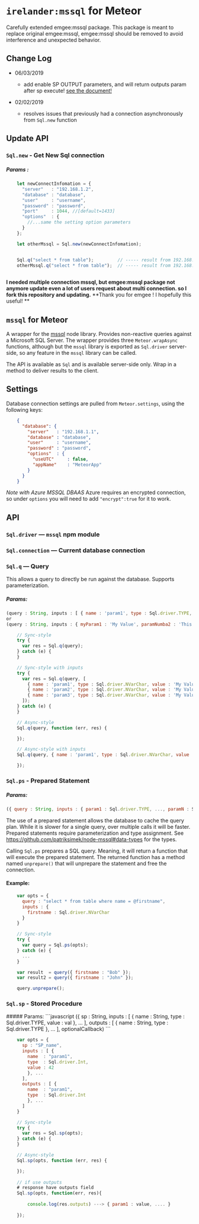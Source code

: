 # `irelander:mssql` for Meteor

Carefully extended emgee:mssql package. This package is meant to replace original emgee:mssql, emgee:mssql should be removed to avoid interference and unexpected behavior.

## Change Log
 - 06/03/2019
 	- add enable SP OUTPUT parameters, and will return outputs param after sp execute! <a href="#output"> see the document!</a>

 - 02/02/2019
	- resolves issues that previously had a connection asynchronously from ``Sql.new`` function


## Update API

### `Sql.new` - Get New Sql connection

##### Params :

```javascript
    let newConnectInfomation = {
      "server"   : "192.168.1.2",
      "database" : "database",
      "user"     : "username",
      "password" : "password",
      "port"     : 1044, //[default=1433]
      "options"  : {
        //...same the setting option parameters
      }
    };

    let otherMssql = Sql.new(newConnectInfomation);
```

```javascript

    Sql.q("select * from table");         // ----- result from 192.168.1.1
    otherMssql.q("select * from table");  // ----- result from 192.168.1.2
    
```

**I needed multiple connection mssql, but emgee:mssql package not anymore update even a lot of users request about multi connection. so I fork this repository and updating.**
**Thank you for emgee ! I hopefully this useful! **

## `mssql` for Meteor

A wrapper for the [mssql](https://github.com/patriksimek/node-mssql) node
library. Provides non-reactive queries against a Microsoft SQL Server. The
wrapper provides three `Meteor.wrapAsync` functions, although but the `mssql`
library is exported as `Sql.driver` server-side, so any feature in the `mssql`
library can be called.

The API is available as `Sql` and is available server-side only. Wrap in a
method to deliver results to the client.

## Settings

Database connection settings are pulled from `Meteor.settings`, using the
following keys:

```json
    {
      "database": {
        "server"   : "192.168.1.1",
        "database" : "database",
        "user"     : "username",
        "password" : "password",
        "options"  : {
          "useUTC"     : false,
          "appName"    : "MeteorApp"
        }
      }
    }
```

*Note with Azure MSSQL DBAAS*
Azure requires an encrypted connection, so under `options` you will need to add `"encrypt":true` for it to work.

## API

### `Sql.driver` — `mssql` npm module

### `Sql.connection` — Current database connection

### `Sql.q` — Query

This allows a query to directly be run against the database. Supports parameterization.

##### Params:
```javascript
(query : String, inputs : [ { name : 'param1', type : Sql.driver.TYPE, value : 'My Value' }, ... ], optionalCallback)
or
(query : String, inputs : { myParam1 : 'My Value', paramNumba2 : 'This val', ... }, optionalCallback)
```

```javascript
    // Sync-style
    try {
      var res = Sql.q(query);
    } catch (e) {
    }

    // Sync-style with inputs
    try {
      var res = Sql.q(query, [
        { name : 'param1', type : Sql.driver.NVarChar, value : 'My Value' },
        { name : 'param2', type : Sql.driver.NVarChar, value : 'My Value' },
        { name : 'param3', type : Sql.driver.NVarChar, value : 'My Value' },
      ]);
    } catch (e) {
    }

    // Async-style
    Sql.q(query, function (err, res) {

    });

    // Async-style with inputs
    Sql.q(query, { name : 'param1', type : Sql.driver.NVarChar, value : 'My Value' }, function (err, res) {

    });
```


### `Sql.ps` - Prepared Statement

##### Params:
```javascript
({ query : String, inputs : { param1 : Sql.driver.TYPE, ..., paramN : Sql.driver.TYPE } }, optionalCallback)
```

The use of a prepared statement allows the database to cache the query plan. While it is slower for a single query, over multiple calls it will be faster. Prepared statements require parameterization and type assignment. See https://github.com/patriksimek/node-mssql#data-types for the types.

Calling `Sql.ps` prepares a SQL query. Meaning, it will return a function that will execute the
prepared statement. The returned function has a method named `unprepare()` that will unprepare the statement and free the connection.

#### Example:

```javascript
    var opts = {
      query : "select * from table where name = @firstname",
      inputs : {
        firstname : Sql.driver.NVarChar
      }
    }

    // Sync-style
    try {
      var query = Sql.ps(opts);
    } catch (e) {
      ...
    }

    var result  = query({ firstname : "Bob" });
    var result2 = query({ firstname : "John" });

    query.unprepare();
```


### `Sql.sp` - Stored Procedure
<div id="output"></div>
##### Params:
```javascript
({ sp : String, inputs : [ { name : String, type : Sql.driver.TYPE, value : val }, ... ], outputs : [ { name : String, type : Sql.driver.TYPE }, ... ], optionalCallback)
```

```javascript
    var opts = {
      sp : "SP_name",
      inputs : [ {
        name  : "param1",
        type  : Sql.driver.Int,
        value : 42
        }, ...
      ],
      outputs : [ {
        name  : "param1",
        type  : Sql.driver.Int
        }, ...
      ]
    }

    // Sync-style
    try {
      var res = Sql.sp(opts);
    } catch (e) {
    }

    // Async-style
    Sql.sp(opts, function (err, res) {

    });
    
    // if use outputs
	# response have outputs field
	Sql.sp(opts, function(err, res){
	
		console.log(res.outputs) ---> { param1 : value, .... }
	
	});
    
```
